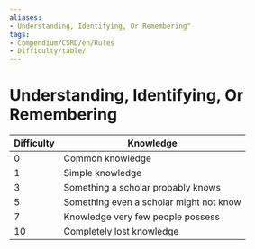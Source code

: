 ```yaml
---
aliases:
- Understanding, Identifying, Or Remembering"
tags:
- Compendium/CSRD/en/Rules
- Difficulty/table/ 
---
```


# Understanding, Identifying, Or Remembering  


| Difficulty | Knowledge                                |
|------------|------------------------------------------|
| 0          | Common knowledge                         |
| 1          | Simple knowledge                         |
| 3          | Something a scholar probably knows       |
| 5          | Something even a scholar might not know  |
| 7          | Knowledge very few people possess        |
| 10         | Completely lost knowledge                |